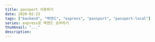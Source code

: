 ```yaml
---
title: passport 사용하기
date: 2020-02-23
tags: ["backend", "백엔드", "express", "passport", "passport-local"]
series: express로 백엔드 공부하기
thumbnail: "..."
description: 
---
```


